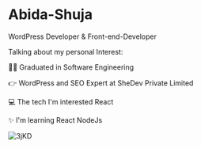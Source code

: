 # Abida-Shuja
WordPress Developer & Front-end-Developer

Talking about my personal Interest:

🙋‍♂️ Graduated in Software Engineering

👉 WordPress and SEO Expert at SheDev Private Limited

💻 The tech I'm interested React

✨ I'm learning React NodeJs



![3jKD](https://user-images.githubusercontent.com/76204294/142147546-543e4f23-9ad5-44fa-ad65-073ed137730d.gif)



